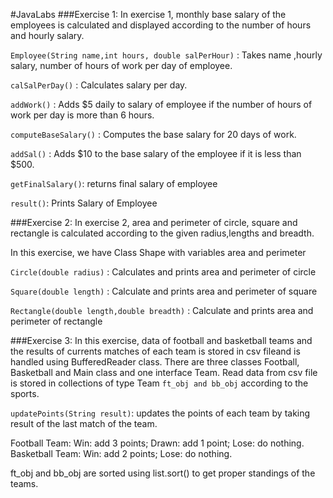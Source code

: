 #JavaLabs
###Exercise 1:
In exercise 1, monthly base salary of the employees is calculated and displayed according to the number of hours and hourly salary.

`Employee(String name,int hours, double salPerHour)` : Takes name ,hourly salary, number of hours of work per day of employee. 

`calSalPerDay()` : Calculates salary per day.

`addWork()` : Adds $5 daily to salary of employee if the number of hours of work per day is more than 6 hours.

`computeBaseSalary()` : Computes the base salary for 20 days of work.

`addSal()` : Adds $10 to the base salary of the employee if it is less than $500.

`getFinalSalary()`: returns final salary of employee

`result()`: Prints Salary of Employee




###Exercise 2:
In exercise 2, area and perimeter of circle, square and rectangle is calculated according to the given radius,lengths and breadth.

In this exercise, we have Class Shape with variables area and perimeter

`Circle(double radius)` : Calculates and prints area and perimeter of circle

`Square(double length)` : Calculate and prints area and perimeter of square

`Rectangle(double length,double breadth)` : Calculate and prints area and perimeter of rectangle




###Exercise 3:
In this exercise, data of football and basketball teams and the results of currents matches of each team is stored in csv fileand  is handled using BufferedReader class.
There are three classes Football, Basketball and Main class and one interface Team.
Read data from csv file is stored in collections of type Team `ft_obj and bb_obj` according to the sports.

`updatePoints(String result)`: updates the points of each team by taking result of the last match of the team.

Football Team: Win: add 3 points; Drawn: add 1 point; Lose: do nothing.
Basketball Team: Win: add 2 points; Lose: do nothing.

ft_obj and bb_obj are sorted using list.sort() to get proper standings of the teams.


